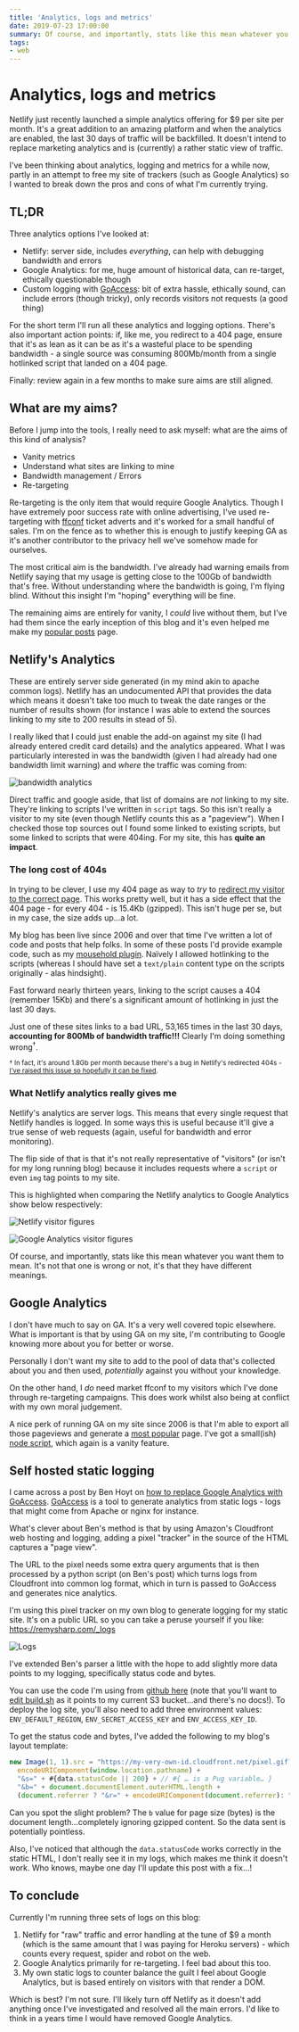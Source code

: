 ```yaml
---
title: 'Analytics, logs and metrics'
date: 2019-07-23 17:00:00
summary: Of course, and importantly, stats like this mean whatever you want them to mean. It's not that one is wrong or not, it's that they have different meanings.
tags:
- web
---
```


# Analytics, logs and metrics

Netlify just recently launched a simple analytics offering for $9 per site per month. It's a great addition to an amazing platform and when the analytics are enabled, the last 30 days of traffic will be backfilled. It doesn't intend to replace marketing analytics and is (currently) a rather static view of traffic.

I've been thinking about analytics, logging and metrics for a while now, partly in an attempt to free my site of trackers (such as Google Analytics) so I wanted to break down the pros and cons of what I'm currently trying.

<!--more-->

## TL;DR

Three analytics options I've looked at:

- Netlify: server side, includes _everything_, can help with debugging bandwidth and errors
- Google Analytics: for me, huge amount of historical data, can re-target, ethically questionable though
- Custom logging with [GoAccess](https://goaccess.io): bit of extra hassle, ethically sound, can include errors (though tricky), only records visitors not requests (a good thing)

For the short term I'll run all these analytics and logging options. There's also important action points: if, like me, you redirect to a 404 page, ensure that it's as lean as it can be as it's a wasteful place to be spending bandwidth - a single source was consuming 800Mb/month from a single hotlinked script that landed on a 404 page.

Finally: review again in a few months to make sure aims are still aligned.

## What are my aims?

Before I jump into the tools, I really need to ask myself: what are the aims of this kind of analysis?

- Vanity metrics
- Understand what sites are linking to mine
- Bandwidth management / Errors
- Re-targeting

Re-targeting is the only item that would require Google Analytics. Though I have extremely poor success rate with online advertising, I've used re-targeting with [ffconf](https://ffconf.org) ticket adverts and it's worked for a small handful of sales. I'm on the fence as to whether this is enough to justify keeping GA as it's another contributor to the privacy hell we've somehow made for ourselves.

The most critical aim is the bandwidth. I've already had warning emails from Netlify saying that my usage is getting close to the 100Gb of bandwidth that's free. Without understanding where the bandwidth is going, I'm flying blind. Without this insight I'm "hoping" everything will be fine.

The remaining aims are entirely for vanity, I _could_ live without them, but I've had them since the early inception of this blog and it's even helped me make my [popular posts](/popular) page.

## Netlify's Analytics

These are entirely server side generated (in my mind akin to apache common logs). Netlify has an undocumented API that provides the data which means it doesn't take too much to tweak the date ranges or the number of results shown (for instance I was able to extend the sources linking to my site to 200 results in stead of 5).

I really liked that I could just enable the add-on against my site (I had already entered credit card details) and the analytics appeared. What I was particularly interested in was the bandwidth (given I had already had one bandwidth limit warning) and _where_ the traffic was coming from:

![bandwidth analytics](/images/analytics-bandwidth.png)

Direct traffic and google aside, that list of domains are _not_ linking to my site. They're linking to scripts I've written in `script` tags. So this isn't really a visitor to my site (even though Netlify counts this as a "pageview"). When I checked those top sources out I found some linked to existing scripts, but some linked to scripts that were 404ing. For my site, this has **quite an impact**.

### The long cost of 404s

In trying to be clever, I use my 404 page as way to _try_ to [redirect my visitor to the correct page](https://remysharp.com/2019/05/02/search-dynamic-shortcut-links#dynamic-shortcut-links). This works pretty well, but it has a side effect that the 404 page - for every 404 - is 15.4Kb (gzipped). This isn't huge per se, but in my case, the size adds up…a lot.

My blog has been live since 2006 and over that time I've written a lot of code and posts that help folks. In some of these posts I'd provide example code, such as my [mousehold plugin](https://remysharp.com/2006/12/15/jquery-mousehold-event). Naïvely I allowed hotlinking to the scripts (whereas I should have set a `text/plain` content type on the scripts originally - alas hindsight).

Fast forward nearly thirteen years, linking to the script causes a 404 (remember 15Kb) and there's a significant amount of hotlinking in just the last 30 days.

Just one of these sites links to a bad URL, 53,165 times in the last 30 days, **accounting for 800Mb of bandwidth traffic!!!** Clearly I'm doing something wrong<sup>&dagger;</sup>.

<small>&dagger; In fact, it's around 1.8Gb per month because there's a bug in Netlify's redirected 404s - [I've raised this issue so hopefully it can be fixed](https://community.netlify.com/t/404-redirects-not-gzipped/2046/6?u=remy).</small>

### What Netlify analytics really gives me

Netlify's analytics are server logs. This means that every single request that Netlify handles is logged. In some ways this is useful because it'll give a true sense of web requests (again, useful for bandwidth and error monitoring).

The flip side of that is that it's not really representative of "visitors" (or isn't for my long running blog) because it includes requests where a `script` or even `img` tag points to my site.

This is highlighted when comparing the Netlify analytics to Google Analytics show below respectively:

![Netlify visitor figures](/images/analytics-netlify-overview.png)

![Google Analytics visitor figures](/images/analytics-ga-overview.png)

Of course, and importantly, stats like this mean whatever you want them to mean. It's not that one is wrong or not, it's that they have different meanings.

## Google Analytics

I don't have much to say on GA. It's a very well covered topic elsewhere. What is important is that by using GA on my site, I'm contributing to Google knowing more about you for better or worse.

Personally I don't want my site to add to the pool of data that's collected about you and then used, _potentially_ against you without your knowledge.

On the other hand, I _do_ need market ffconf to my visitors which I've done through re-targeting campaigns. This does work whilst also being at conflict with my own moral judgement.

A nice perk of running GA on my site since 2006 is that I'm able to export all those pageviews and generate a [most popular](/popular) page. I've got a small(ish) [node script](https://gist.github.com/2d184c39023cad943714b58d4a787271), which again is a vanity feature.

## Self hosted static logging

I came across a post by Ben Hoyt on [how to replace Google Analytics with GoAccess](https://benhoyt.com/writings/replacing-google-analytics/). [GoAccess](https://goaccess.io) is a tool to generate analytics from static logs - logs that might come from Apache or nginx for instance.

What's clever about Ben's method is that by using Amazon's Cloudfront web hosting and logging, adding a pixel "tracker" in the source of the HTML captures a "page view".

The URL to the pixel needs some extra query arguments that is then processed by a python script (on Ben's post) which turns logs from Cloudfront into common log format, which in turn is passed to GoAccess and generates nice analytics.

I'm using this pixel tracker on my own blog to generate logging for my static site. It's on a public URL so you can take a peruse yourself if you like: https://remysharp.com/_logs

![Logs](/images/goaccess-logs.png)

I've extended Ben's parser a little with the hope to add slightly more data points to my logging, specifically status code and bytes.

You can use the code I'm using from [github here](https://github.com/remy/logs.remysharp.com) (note that you'll want to [edit build.sh](https://github.com/remy/logs.remysharp.com/blob/master/build.sh#L20) as it points to my current S3 bucket…and there's no docs!). To deploy the log site, you'll also need to add three environment values: `ENV_DEFAULT_REGION`, `ENV_SECRET_ACCESS_KEY` and `ENV_ACCESS_KEY_ID`.

To get the status code and bytes, I've added the following to my blog's layout template:

```js
new Image(1, 1).src = "https://my-very-own-id.cloudfront.net/pixel.gif?u=" +
  encodeURIComponent(window.location.pathname) +
  "&s=" + #{data.statusCode || 200} + // #{ … is a Pug variable… }
  "&b=" + document.documentElement.outerHTML.length +
  (document.referrer ? "&r=" + encodeURIComponent(document.referrer): "");
```

Can you spot the slight problem? The `b` value for page size (bytes) is the document length…completely ignoring gzipped content. So the data sent is potentially pointless.

Also, I've noticed that although the `data.statusCode` works correctly in the static HTML, I don't really see it in my logs, which makes me think it doesn't work. Who knows, maybe one day I'll update this post with a fix…!

## To conclude

Currently I'm running three sets of logs on this blog:

1. Netlify for "raw" traffic and error handling at the tune of $9 a month (which is the same amount that I was paying for Heroku servers) - which counts every request, spider and robot on the web.
2. Google Analytics primarily for re-targeting. I feel bad about this too.
3. My own static logs to counter balance the guilt I feel about Google Analytics, but is based entirely on visitors with that render a DOM.

Which is best? I'm not sure. I'll likely turn off Netlify as it doesn't add anything once I've investigated and resolved all the main errors. I'd like to think in a years time I would have removed Google Analytics.

